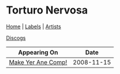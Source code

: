 # Torturo Nervosa

[Home](../index.md) | [Labels](../labels.md) | [Artists](../artists.md)

[Discogs](https://www.discogs.com/artist/2127779-Torturo-Nervosa)

| Appearing On | Date |
|---|---|
[Make Yer Ane Comp!](../releases/various-make-yer-ane-comp.md)  | 2008-11-15 |